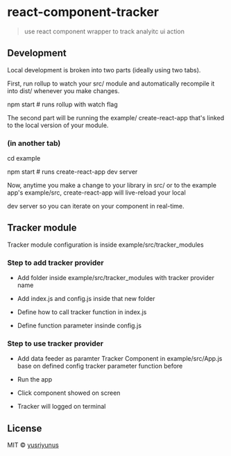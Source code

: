 # react-component-tracker

> use react component wrapper to track analyitc ui action

## Development

Local development is broken into two parts (ideally using two tabs).

First, run rollup to watch your src/ module and automatically recompile it into dist/ whenever you make changes.

npm start # runs rollup with watch flag

The second part will be running the example/ create-react-app that's linked to the local version of your module.

### (in another tab)

cd example

npm start # runs create-react-app dev server

Now, anytime you make a change to your library in src/ or to the example app's example/src, create-react-app will live-reload your local

dev server so you can iterate on your component in real-time.

## Tracker module

Tracker module configuration is inside example/src/tracker_modules

### Step to add tracker provider

- Add folder inside example/src/tracker_modules with tracker provider name

- Add index.js and config.js inside that new folder

- Define how to call tracker function in index.js

- Define function parameter insinde config.js

### Step to use tracker provider

- Add data feeder as paramter Tracker Component in example/src/App.js base on defined config tracker parameter function before

- Run the app

- Click component showed on screen

- Tracker will logged on terminal

## License

MIT © [yusriyunus](https://github.com/yusriyunus)
